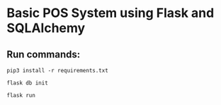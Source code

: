 # Basic POS System using Flask and SQLAlchemy

## Run commands:

```
pip3 install -r requirements.txt

flask db init

flask run
```
